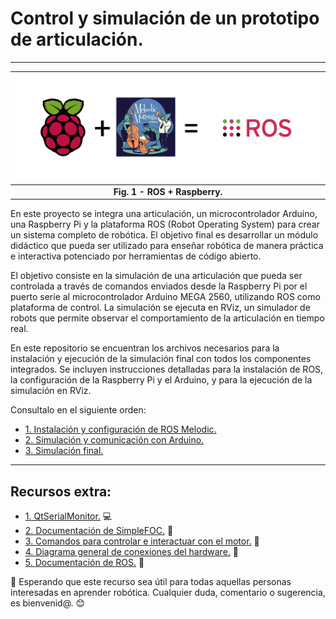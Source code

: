 # Control y simulación de un prototipo de articulación.
---
|![ROS+Raspberry](imgs/ROS+RASPBERRY.png)|
|:--:|
| <b> Fig. 1 - ROS + Raspberry. </b>|

En este proyecto se integra una articulación, un microcontrolador Arduino, una Raspberry Pi y la plataforma ROS (Robot Operating System) para crear un sistema completo de robótica. El objetivo final es desarrollar un módulo didáctico que pueda ser utilizado para enseñar robótica de manera práctica e interactiva potenciado por herramientas de código abierto.

El objetivo consiste en la simulación de una articulación que pueda ser controlada a través de comandos enviados desde la Raspberry Pi por el puerto serie al microcontrolador Arduino MEGA 2560, utilizando ROS como plataforma de control. La simulación se ejecuta en RViz, un simulador de robots que permite observar el comportamiento de la articulación en tiempo real.

En este repositorio se encuentran los archivos necesarios para la instalación y ejecución de la simulación final con todos los componentes integrados. Se incluyen instrucciones detalladas para la instalación de ROS, la configuración de la Raspberry Pi y el Arduino, y para la ejecución de la simulación en RViz.

Consultalo en el siguiente orden:

- [1. Instalación y configuración de ROS Melodic.](/Docs/Instalación_ROS_Melodic.md)
- [2. Simulación y comunicación con Arduino.](/Docs/Simulación&Com_Arduino_ROS.md)
- [3. Simulación final.](/Docs/Simulación_Final.md)

---
## Recursos extra:
- [1. QtSerialMonitor.](https://github.com/mich-w/QtSerialMonitor) 💻
- [2. Documentación de SimpleFOC.](https://docs.simplefoc.com/) 📃
- [3. Comandos para controlar e interactuar con el motor.](https://docs.simplefoc.com/commander_motor) 📄
- [4. Diagrama general de conexiones del hardware.](/docs/Diagrama_general_conexiones.pdf) 🔌
- [5. Documentación de ROS.](http://wiki.ros.org/es) 🤖


📣 Esperando que este recurso sea útil para todas aquellas personas interesadas en aprender robótica. Cualquier duda, comentario o sugerencia, es bienvenid@.
😊